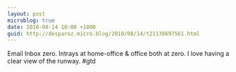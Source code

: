 ```yaml
---
layout: post
microblog: true
date: 2010-08-14 10:00 +1000
guid: http://desparoz.micro.blog/2010/08/14/t21138697561.html
---
```

Email Inbox zero. Intrays at home-office &amp; office both at zero. I love having a clear view of the runway. #gtd
